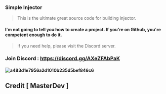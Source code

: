 ### Simple Injector
> This is the ultimate great source code for building injector.


#### I'm not going to tell you how to create a project. If you're on Github, you're competent enough to do it.
> If you need help, please visit the Discord server.

### Join Discord : https://discord.gg/AXeZFAbPaK

#### ![a483d1e7956a2d1010b235d5bef846c6](https://media.discordapp.net/attachments/903726487679692820/942540845247242260/unknown.png)


## Credit [ MasterDev ]
